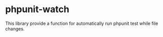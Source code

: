 # phpunit-watch

This library provide a function for automatically run phpunit test while file changes.
